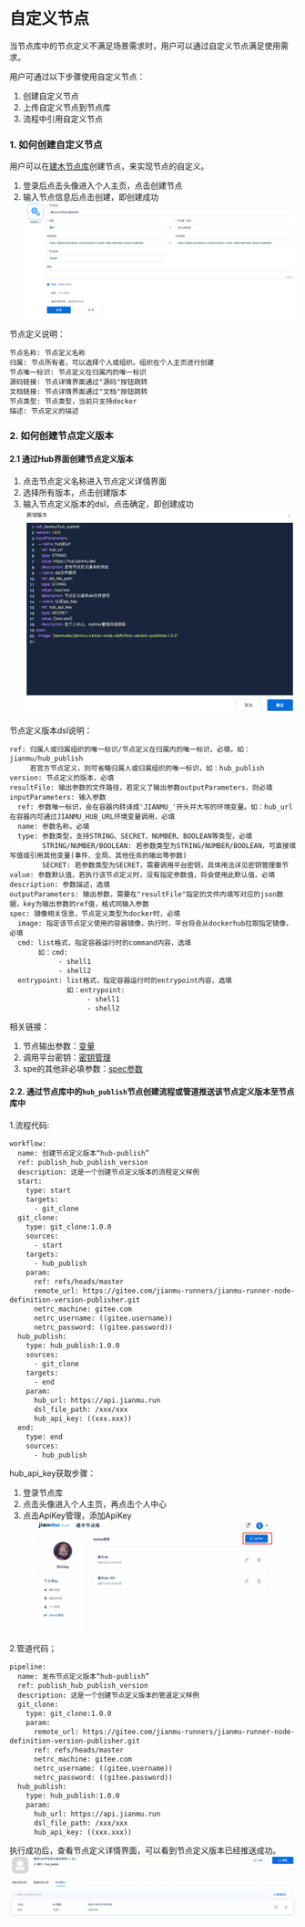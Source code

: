 # 自定义节点
当节点库中的节点定义不满足场景需求时，用户可以通过自定义节点满足使用需求。

用户可通过以下步骤使用自定义节点：  
1. 创建自定义节点  
2. 上传自定义节点到节点库  
3. 流程中引用自定义节点  



### 1. 如何创建自定义节点

用户可以在[建木节点库](https://hub.jianmu.dev)创建节点，来实现节点的自定义。
1. 登录后点击头像进入个人主页，点击创建节点
2. 输入节点信息后点击创建，即创建成功
![create_node_definition](./images/create_node_definition.png)

节点定义说明：
```
节点名称: 节点定义名称
归属: 节点所有者，可以选择个人或组织。组织在个人主页进行创建
节点唯一标识: 节点定义在归属内的唯一标识
源码链接: 节点详情界面通过"源码"按钮跳转
文档链接: 节点详情界面通过"文档"按钮跳转
节点类型: 节点类型，当前只支持docker
描述: 节点定义的描述
```



### 2. 如何创建节点定义版本

#### 2.1 通过Hub界面创建节点定义版本
1. 点击节点定义名称进入节点定义详情界面
2. 选择所有版本，点击创建版本
3. 输入节点定义版本的dsl，点击确定，即创建成功
![create_node_definition_version](./images/create_node_definition_version.png)

节点定义版本dsl说明：
```
ref: 归属人或归属组织的唯一标识/节点定义在归属内的唯一标识，必填，如：jianmu/hub_publish
     若官方节点定义，则可省略归属人或归属组织的唯一标识，如：hub_publish
version: 节点定义的版本，必填
resultFile: 输出参数的文件路径，若定义了输出参数outputParameters，则必填
inputParameters: 输入参数
  ref: 参数唯一标识，会在容器内转译成'JIANMU_'开头并大写的环境变量。如：hub_url在容器内可通过JIANMU_HUB_URL环境变量调用，必填
  name: 参数名称，必填
  type: 参数类型，支持STRING、SECRET、NUMBER、BOOLEAN等类型，必填
        STRING/NUMBER/BOOLEAN: 若参数类型为STRING/NUMBER/BOOLEAN，可直接填写值或引用其他变量(事件、全局、其他任务的输出等参数)
        SECRET: 若参数类型为SECRET，需要调用平台密钥，具体用法详见密钥管理章节
value: 参数默认值，若执行该节点定义时，没有指定参数值，将会使用此默认值，必填
description: 参数描述，选填
outputParameters: 输出参数，需要在"resultFile"指定的文件内填写对应的json数据，key为输出参数的ref值，格式同输入参数
spec: 镜像相关信息，节点定义类型为docker时，必填
  image: 指定该节点定义使用的容器镜像，执行时，平台将会从dockerhub拉取指定镜像，必填
  cmd: list格式，指定容器运行时的command内容，选填
       如：cmd:
            - shell1
            - shell2
  entrypoint: list格式，指定容器运行时的entrypoint内容，选填
              如：entrypoint:
                   - shell1
                   - shell2
```
相关链接：
1. 节点输出参数：[变量](vars.md)
2. 调用平台密钥：[密钥管理](secrets.md)
3. spe的其他非必填参数：[spec参数](https://gitee.com/jianmu-dev/jianmu-ci-server/blob/master/task-core/src/main/java/dev/jianmu/task/aggregate/spec/ContainerSpec.java)

#### 2.2. 通过节点库中的`hub_publish`节点创建流程或管道推送该节点定义版本至节点库中

1.流程代码:
```
workflow:
  name: 创建节点定义版本“hub-publish”
  ref: publish_hub_publish_version
  description: 这是一个创建节点定义版本的流程定义样例
  start:
    type: start
    targets:
      - git_clone
  git_clone:
    type: git_clone:1.0.0
    sources:
      - start
    targets:
      - hub_publish
    param:
      ref: refs/heads/master
      remote_url: https://gitee.com/jianmu-runners/jianmu-runner-node-definition-version-publisher.git
      netrc_machine: gitee.com
      netrc_username: ((gitee.username))
      netrc_password: ((gitee.password))
  hub_publish:
    type: hub_publish:1.0.0
    sources:
      - git_clone
    targets:
      - end
    param:
      hub_url: https://api.jianmu.run
      dsl_file_path: /xxx/xxx
      hub_api_key: ((xxx.xxx))
  end:
    type: end
    sources:
      - hub_publish
```


hub_api_key获取步骤：

1. 登录节点库
2. 点击头像进入个人主页，再点击个人中心
3. 点击ApiKey管理，添加ApiKey
![create_api_key.png](./images/create_api_key.png)



2.管道代码；

```
pipeline:
  name: 发布节点定义版本“hub-publish”
  ref: publish_hub_publish_version
  description: 这是一个创建节点定义版本的管道定义样例
  git_clone:
    type: git_clone:1.0.0
    param:
      remote_url: https://gitee.com/jianmu-runners/jianmu-runner-node-definition-version-publisher.git
      ref: refs/heads/master
      netrc_machine: gitee.com
      netrc_username: ((gitee.username))
      netrc_password: ((gitee.password))
  hub_publish:
    type: hub_publish:1.0.0
    param:
      hub_url: https://api.jianmu.run
      dsl_file_path: /xxx/xxx
      hub_api_key: ((xxx.xxx))
```



执行成功后，查看节点定义详情界面，可以看到节点定义版本已经推送成功。
![view_node_definition_version](./images/view_node_definition_version.png)
